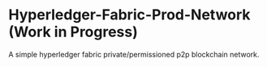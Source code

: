 # Hyperledger-Fabric-Prod-Network (Work in Progress)

A simple hyperledger fabric private/permissioned p2p blockchain network.
